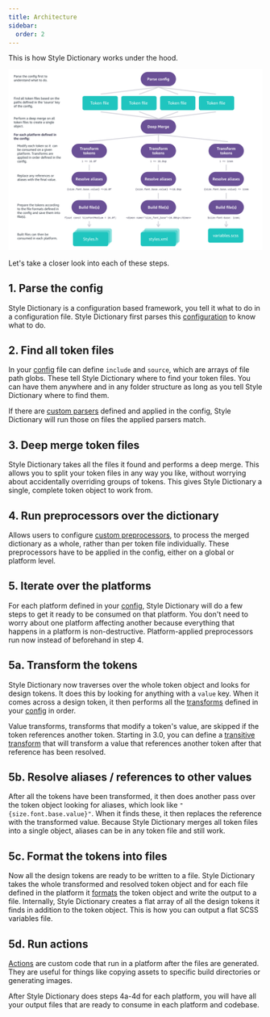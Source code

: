 ```yaml
---
title: Architecture
sidebar:
  order: 2
---
```


This is how Style Dictionary works under the hood.

![build structure](../../../assets/build-diagram.png)

Let's take a closer look into each of these steps.

## 1. Parse the config

Style Dictionary is a configuration based framework, you tell it what to do in a configuration file. Style Dictionary first parses this [configuration](/reference/config) to know what to do.

## 2. Find all token files

In your [config](/reference/config) file can define `include` and `source`, which are arrays of file path globs. These tell Style Dictionary where to find your token files. You can have them anywhere and in any folder structure as long as you tell Style Dictionary where to find them.

If there are [custom parsers](/reference/hooks/parsers) defined and applied in the config, Style Dictionary will run those on files the applied parsers match.

## 3. Deep merge token files

Style Dictionary takes all the files it found and performs a deep merge. This allows you to split your token files in any way you like, without worrying about accidentally overriding groups of tokens. This gives Style Dictionary a single, complete token object to work from.

## 4. Run preprocessors over the dictionary

Allows users to configure [custom preprocessors](/reference/hooks/preprocessors), to process the merged dictionary as a whole, rather than per token file individually.
These preprocessors have to be applied in the config, either on a global or platform level.

## 5. Iterate over the platforms

For each platform defined in your [config](/reference/config), Style Dictionary will do a few steps to get it ready to be consumed on that platform. You don't need to worry about one platform affecting another because everything that happens in a platform is non-destructive.
Platform-applied preprocessors run now instead of beforehand in step 4.

## 5a. Transform the tokens

Style Dictionary now traverses over the whole token object and looks for design tokens. It does this by looking for anything with a `value` key. When it comes across a design token, it then performs all the [transforms](/reference/hooks/transforms) defined in your [config](/reference/config) in order.

Value transforms, transforms that modify a token's value, are skipped if the token references another token. Starting in 3.0, you can define a [transitive transform](/reference/hooks/transforms#transitive-transforms) that will transform a value that references another token after that reference has been resolved.

## 5b. Resolve aliases / references to other values

After all the tokens have been transformed, it then does another pass over the token object looking for aliases, which look like `"{size.font.base.value}"`. When it finds these, it then replaces the reference with the transformed value. Because Style Dictionary merges all token files into a single object, aliases can be in any token file and still work.

## 5c. Format the tokens into files

Now all the design tokens are ready to be written to a file. Style Dictionary takes the whole transformed and resolved token object and for each file defined in the platform it [formats](/reference/hooks/formats) the token object and write the output to a file. Internally, Style Dictionary creates a flat array of all the design tokens it finds in addition to the token object. This is how you can output a flat SCSS variables file.

## 5d. Run actions

[Actions](/reference/hooks/actions) are custom code that run in a platform after the files are generated. They are useful for things like copying assets to specific build directories or generating images.

After Style Dictionary does steps 4a-4d for each platform, you will have all your output files that are ready to consume in each platform and codebase.
